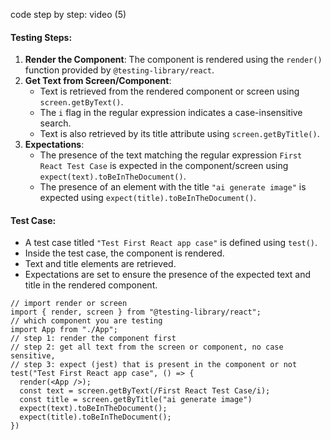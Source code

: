 code step by step: video (5)

#### Testing Steps:
1. **Render the Component**: The component is rendered using the `render()` function provided by `@testing-library/react`.
2. **Get Text from Screen/Component**:
   - Text is retrieved from the rendered component or screen using `screen.getByText()`.
   - The `i` flag in the regular expression indicates a case-insensitive search.
   - Text is also retrieved by its title attribute using `screen.getByTitle()`.
3. **Expectations**:
   - The presence of the text matching the regular expression `First React Test Case` is expected in the component/screen using `expect(text).toBeInTheDocument()`.
   - The presence of an element with the title `"ai generate image"` is expected using `expect(title).toBeInTheDocument()`.

#### Test Case:
- A test case titled `"Test First React app case"` is defined using `test()`.
- Inside the test case, the component is rendered.
- Text and title elements are retrieved.
- Expectations are set to ensure the presence of the expected text and title in the rendered component.

```
// import render or screen
import { render, screen } from "@testing-library/react";
// which component you are testing
import App from "./App";
// step 1: render the component first
// step 2: get all text from the screen or component, no case sensitive,
// step 3: expect (jest) that is present in the component or not
test("Test First React app case", () => {
  render(<App />);
  const text = screen.getByText(/First React Test Case/i);
  const title = screen.getByTitle("ai generate image")
  expect(text).toBeInTheDocument();
  expect(title).toBeInTheDocument();
})


```
